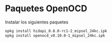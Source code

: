 # Paquetes OpenOCD

Instalar los siguientes paquetes

```bash
opkg install hidapi_0.8.0-rc1-2_mipsel_24kc.ipk
opkg install openocd_v0.10.0-1_mipsel_24kc.ipk
```
